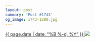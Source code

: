 ```yaml
---
layout: post
summary: 'Post #1743'
og_image: 1743-1280.jpg
---
```


<p>
 <time>
  <a href="/1743">
   {{ page.date | date: "%B %-d, %Y" }}
  </a>
 </time>
 <a href="/1743">
  <img data-taken="2/11/2023" sizes="(min-width: 700px) 50vw, calc(100vw - 2rem)" src="{{ site.assets_url }}/1743-640.jpg" srcset="{{ site.assets_url }}/1743-320.jpg 320w, {{ site.assets_url }}/1743-640.jpg 640w, {{ site.assets_url }}/1743-960.jpg 960w, {{ site.assets_url }}/1743-1280.jpg 1280w"/>
 </a>
</p>
